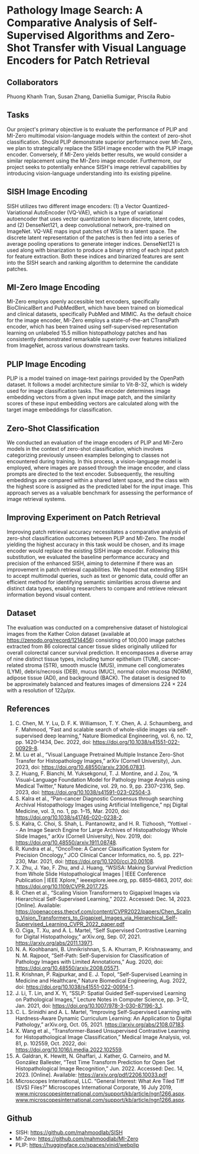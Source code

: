 # Pathology Image Search: A Comparative Analysis of Self-Supervised Algorithms and Zero-Shot Transfer with Visual Language Encoders for Patch Retrieval 

## Collaborators
Phuong Khanh Tran, Susan Zhang, Daniellia Sumigar, Priscila Rubio

## Tasks
Our project's primary objective is to evaluate the performance of PLIP and MI-Zero multimodal vision-language models within the context of zero-shot classification. Should PLIP demonstrate superior performance over MI-Zero, we plan to strategically replace the SISH image encoder with the PLIP image encoder. Conversely, if MI-Zero yields better results, we would consider a similar replacement using the MI-Zero image encoder. Furthermore, our project seeks to potentially enhance SISH's image retrieval capabilities by introducing vision-language understanding into its existing pipeline.

## SISH Image Encoding
SISH utilizes two different image encoders: (1) a Vector Quantized-Variational AutoEncoder (VQ-VAE), which is a type of variational autoencoder that uses vector quantization to learn discrete, latent codes, and (2) DenseNet121, a deep convolutional network, pre-trained on ImageNet. 
VQ-VAE maps input patches of WSIs to a latent space. The discrete latent representation of the patches is then fed into a series of average pooling operations to generate integer indices. DenseNet121 is used along with binarization to produce a binary string of each input patch for feature extraction. Both these indices and binarized features are sent into the SISH search and ranking algorithm to determine the candidate patches.

## MI-Zero Image Encoding
MI-Zero employs openly accessible text encoders, specifically BioClinicalBert and PubMedBert, which have been trained on biomedical and clinical datasets, specifically PubMed and MIMIC. As the default choice for the image encoder, MI-Zero employs a state-of-the-art CTransPath encoder, which has been trained using self-supervised representation learning on unlabeled 15.5 million histopathology patches and has consistently demonstrated remarkable superiority over features initialized from ImageNet, across various downstream tasks.

## PLIP Image Encoding
PLIP is a model trained on image-text pairings provided by the OpenPath dataset. It follows a model architecture similar to Vit-B-32, which is widely used for image classification tasks. The encoder determines image embedding vectors from a given input image patch, and the similarity scores of these input embedding vectors are calculated along with the target image embeddings for classification.

## Zero-Shot Classification
We conducted an evaluation of the image encoders of PLIP and MI-Zero models in the context of zero-shot classification, which involves categorizing previously unseen examples belonging to classes not encountered during training. In this process, a vision-language model is employed, where images are passed through the image encoder, and class prompts are directed to the text encoder. Subsequently, the resulting embeddings are compared within a shared latent space, and the class with the highest score is assigned as the predicted label for the input image. This approach serves as a valuable benchmark for assessing the performance of image retrieval systems. 

## Improving Experiment on Patch Retrieval
Improving patch retrieval accuracy necessitates a comparative analysis of zero-shot classification outcomes between PLIP and MI-Zero. The model yielding the highest accuracy in this task would be chosen, and its image encoder would replace the existing SISH image encoder. Following this substitution, we evaluated the baseline performance accuracy and precision of the enhanced SISH, aiming to determine if there was an improvement in patch retrieval capabilities. We hoped that extending SISH to accept multimodal queries, such as text or genomic data, could offer an efficient method for identifying semantic similarities across diverse and distinct data types, enabling researchers to compare and retrieve relevant information beyond visual content.

## Dataset
The evaluation was conducted on a comprehensive dataset of histological images from the Kather Colon dataset (available at https://zenodo.org/record/1214456) consisting of 100,000 image patches extracted from 86 colorectal cancer tissue slides originally utilized for overall colorectal cancer survival prediction. It encompasses a diverse array of nine distinct tissue types, including tumor epithelium (TUM), cancer-related stroma (STR), smooth muscle (MUS), immune cell conglomerates (LYM), debris/necrosis (DEB), mucus (MUC), normal colon mucosa (NORM), adipose tissue (ADI), and background (BACK). The dataset is designed to be approximately balanced and features images of dimensions 224 × 224 with a resolution of 122µ/px.

## References
1. C. Chen, M. Y. Lu, D. F. K. Williamson, T. Y. Chen, A. J. Schaumberg, and F. Mahmood, “Fast and scalable search of whole-slide images via self-supervised deep learning,” Nature Biomedical Engineering, vol. 6, no. 12, pp. 1420–1434, Dec. 2022, doi: https://doi.org/10.1038/s41551-022-00929-8.
2. M. Lu et al., “Visual Language Pretrained Multiple Instance Zero-Shot Transfer for Histopathology Images,” arXiv (Cornell University), Jun. 2023, doi: https://doi.org/10.48550/arxiv.2306.07831.
3. Z. Huang, F. Bianchi, M. Yuksekgonul, T. J. Montine, and J. Zou, “A Visual–Language Foundation Model for Pathology Image Analysis using Medical Twitter,” Nature Medicine, vol. 29, no. 9, pp. 2307–2316, Sep. 2023, doi: https://doi.org/10.1038/s41591-023-02504-3.
4. S. Kalra et al., “Pan-cancer Diagnostic Consensus through searching Archival Histopathology Images using Artificial Intelligence,” npj Digital Medicine, vol. 3, no. 1, pp. 1–15, Mar. 2020, doi: https://doi.org/10.1038/s41746-020-0238-2.
5. S. Kalra, C. Choi, S. Shah, L. Pantanowitz, and H. R. Tizhoosh, “Yottixel -- An Image Search Engine for Large Archives of Histopathology Whole Slide Images,” arXiv (Cornell University), Nov. 2019, doi: https://doi.org/10.48550/arxiv.1911.08748.
6. R. Kundra et al., “OncoTree: A Cancer Classification System for Precision Oncology,” JCO Clinical Cancer Informatics, no. 5, pp. 221–230, Mar. 2021, doi: https://doi.org/10.1200/cci.20.00108.
7. X. Zhu, J. Yao, F. Zhu, and J. Huang, “WSISA: Making Survival Prediction from Whole Slide Histopathological Images | IEEE Conference Publication | IEEE Xplore,” ieeexplore.ieee.org, pp. 6855–6863, 2017, doi: https://doi.org/10.1109/CVPR.2017.725.
8. R. Chen et al., “Scaling Vision Transformers to Gigapixel Images via Hierarchical Self-Supervised Learning,” 2022. Accessed: Dec. 14, 2023. [Online]. Available: https://openaccess.thecvf.com/content/CVPR2022/papers/Chen_Scaling_Vision_Transformers_to_Gigapixel_Images_via_Hierarchical_Self-Supervised_Learning_CVPR_2022_paper.pdf
9. O. Ciga, T. Xu, and A. L. Martel, “Self Supervised Contrastive Learning for Digital Histopathology,” arXiv.org, Sep. 07, 2021. https://arxiv.org/abs/2011.13971.
10. N. A. Koohbanani, B. Unnikrishnan, S. A. Khurram, P. Krishnaswamy, and N. M. Rajpoot, “Self-Path: Self-Supervision for Classification of Pathology Images with  Limited Annotations,” Aug. 2020, doi: https://doi.org/10.48550/arxiv.2008.05571.
11. R. Krishnan, P. Rajpurkar, and E. J. Topol, “Self-Supervised Learning in Medicine and Healthcare,” Nature Biomedical Engineering, Aug. 2022, doi: https://doi.org/10.1038/s41551-022-00914-1.
12. J. Li, T. Lin, and X. Yi, “SSLP: Spatial Guided Self-supervised Learning on Pathological Images,” Lecture Notes in Computer Science, pp. 3–12, Jan. 2021, doi: https://doi.org/10.1007/978-3-030-87196-3_1.
13. C. L. Srinidhi and A. L. Martel, “Improving Self-Supervised Learning with Hardness-Aware Dynamic Curriculum Learning: An Application to Digital Pathology,” arXiv.org, Oct. 05, 2021. https://arxiv.org/abs/2108.07183.
14. X. Wang et al., “Transformer-Based Unsupervised Contrastive Learning for Histopathological Image Classification,” Medical Image Analysis, vol. 81, p. 102559, Oct. 2022, doi: https://doi.org/10.1016/j.media.2022.102559.
15. A. Galdran, K. Hewitt, N. Ghaffari, J. Kather, G. Carneiro, and M. González Ballester, “Test Time Transform Prediction for Open Set Histopathological Image Recognition,” Jun. 2022. Accessed: Dec. 14, 2023. [Online]. Available: https://arxiv.org/pdf/2206.10033.pdf
16. Microscopes International, LLC. “General Interest: What Are Tiled Tiff (SVS) Files?” Microscopes International Corporate, 16 July 2019, www.microscopesinternational.com/support/kb/article/ngn1266.aspx. www.microscopesinternational.com/support/kb/article/ngn1266.aspx.    

## Github
* SISH: https://github.com/mahmoodlab/SISH
* MI-Zero: https://github.com/mahmoodlab/MI-Zero 
* PLIP: https://huggingface.co/spaces/vinid/webplip

